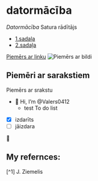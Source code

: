 # **datormācība**
*Datormācība*
Satura rādītājs
- [1.sadaļa](https://github.com/Valers0412/Valers0412/edit/main/README.md#piem%C4%93ri-ar-sarakstiem) 
- [2.sadaļa](https://github.com/Valers0412/Valers0412/edit/main/README.md#my-refernces) 

[Piemērs ar linku](https://docs.github.com/en/get-started/writing-on-github/getting-started-with-writing-and-formatting-on-github/basic-writing-and-formatting-syntax#styling-text)
![Piemērs ar bildi](https://myoctocat.com/assets/images/base-octocat.svg)
## Piemēri ar sarakstiem ##
Piemērs ar srakstu
- 👋 Hi, I’m @Valers0412
  - test
To do list
- [x] izdarīts
- [ ] jāizdara

:cookie:  
## My refernces: ##
[^1] J. Ziemelis 
<!---
Valers0412/Valers0412 is a ✨ special ✨ repository because its `README.md` (this file) appears on your GitHub profile.
You can click the Preview link to take a look at your changes.
--->
